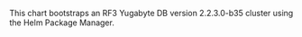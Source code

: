 This chart bootstraps an RF3 Yugabyte DB version 2.2.3.0-b35 cluster using the Helm Package Manager.
